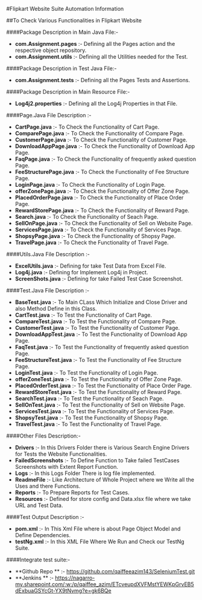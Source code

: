 #Flipkart Website Suite Automation Information

##To Check Various Functionalities in Flipkart Website


####Package Description in Main Java File:-
- **com.Assignment.pages** :- Defining all the Pages action and the respective object repository.
- **com.Assignment.utils** :- Defining all the Utilities needed for the Test.

####Package Description in Test Java File:-
- **com.Assignment.tests** :- Defining all the Pages Tests and Assertions.

####Package Description in Main Resource File:-
- **Log4j2.properties** :- Defining all the Log4j Properties in that File.

####Page.Java File Description :-
- **CartPage.java** :- To Check the Functionality of Cart Page.
- **ComparePage.java** :- To Check the Functionality of Compare Page.
- **CustomerPage.java** :- To Check the Functionality of Customer Page.
- **DownloadAppPage.java** :- To Check the Functionality of Download App Page.
- **FaqPage.java** :- To Check the Functionality of frequently asked question Page.
- **FeeStructurePage.java** :- To Check the Functionality of Fee Structure Page.
- **LoginPage.java** :- To Check the Functionality of Login Page.
- **offerZonePage.java** :- To Check the Functionality of Offer Zone Page.
- **PlacedOrderPage.java** :- To Check the Functionality of Place Order Page.
- **RewardStorePage.java** :- To Check the Functionality of Reward Page.
- **Search.java** :- To Check the Functionality of Seach Page.
- **SellOnPage.java** :- To Check the Functionality of Sell on Website Page.
- **ServicesPage.java** :- To Check the Functionality of Services Page.
- **ShopsyPage.java** :- To Check the Functionality of Shopsy Page.
- **TravelPage.java** :- To Check the Functionality of Travel Page.

####Utils.Java File Description :-
- **ExcelUtils.java** :- Defining for take Test Data from Excel File.
- **Log4j.java** :- Defining for Implement Log4j in Project.
- **ScreenShots.java** :- Defining for take Failed Test Case Screenshot.

####Test.Java File Description :-
- **BaseTest.java** :- To Main CLass Which Initialize and Close Driver and also Method Define in this Class.
- **CartTest.java** :- To Test the Functionality of Cart Page.
- **CompareTest.java** :- To Test the Functionality of Compare Page.
- **CustomerTest.java** :- To Test the Functionality of Customer Page.
- **DownloadAppTest.java** :- To Test the Functionality of Download App Page.
- **FaqTest.java** :- To Test the Functionality of frequently asked question Page.
- **FeeStructureTest.java** :- To Test the Functionality of Fee Structure Page.
- **LoginTest.java** :- To Test the Functionality of Login Page.
- **offerZoneTest.java** :- To Test the Functionality of Offer Zone Page.
- **PlacedOrderTest.java** :- To Test the Functionality of Place Order Page.
- **RewardStoreTest.java** :- To Test the Functionality of Reward Page.
- **SearchTest.java** :- To Test the Functionality of Seach Page.
- **SellOnTest.java** :- To Test the Functionality of Sell on Website Page.
- **ServicesTest.java** :- To Test the Functionality of Services Page.
- **ShopsyTest.java** :- To Test the Functionality of Shopsy Page.
- **TravelTest.java** :- To Test the Functionality of Travel Page.

####Other Files Description:-
- **Drivers** :- In this Drivers Folder there is Various Search Engine Drivers for Tests the Website Functionalities.
- **FailedScreenshots** :- To Define Function to Take failed TestCases Screenshots with Extent Report Function.
- **Logs** :- In this Logs Folder There is log file implemented.
- **ReadmeFile** :- Like Architecture of Whole Project where we Write all the Uses and there Functions.
- **Reports** :- To Prepare Reports for Test Cases.
- **Resources** :- Defined for store config and Data.xlsx file where we take URL and Test Data.

####Test Output Description :-
- **pom.xml** :- In This Xml File where is about Page Object Model and Define Dependencies.
- **testNg.xml** :- In this XML File Where We Run and Check our TestNg Suite.  


####Integrate test suite:-
- **Github Repo ** :- https://github.com/qaiffeeazim143/SeleniumTest.git
- **Jenkins ** :- https://nagarro-my.sharepoint.com/:w:/p/qaiffee_azim/ETcveupdXVFMstYEWKpGrvEB5dExbuaGSYcGt-YX9tNvmg?e=gk6BQe








